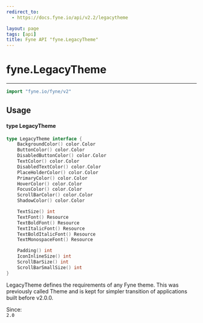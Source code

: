 ```yaml
---
redirect_to:
  - https://docs.fyne.io/api/v2.2/legacytheme

layout: page
tags: [api]
title: Fyne API "fyne.LegacyTheme"
---
```



# fyne.LegacyTheme
---
```go
import "fyne.io/fyne/v2"
```

## Usage

#### type LegacyTheme

```go
type LegacyTheme interface {
	BackgroundColor() color.Color
	ButtonColor() color.Color
	DisabledButtonColor() color.Color
	TextColor() color.Color
	DisabledTextColor() color.Color
	PlaceHolderColor() color.Color
	PrimaryColor() color.Color
	HoverColor() color.Color
	FocusColor() color.Color
	ScrollBarColor() color.Color
	ShadowColor() color.Color

	TextSize() int
	TextFont() Resource
	TextBoldFont() Resource
	TextItalicFont() Resource
	TextBoldItalicFont() Resource
	TextMonospaceFont() Resource

	Padding() int
	IconInlineSize() int
	ScrollBarSize() int
	ScrollBarSmallSize() int
}
```

LegacyTheme defines the requirements of any Fyne theme. This was previously called Theme and is kept for simpler transition of applications built before v2.0.0.


<div class="since">Since: <code>
2.0</code></div>
